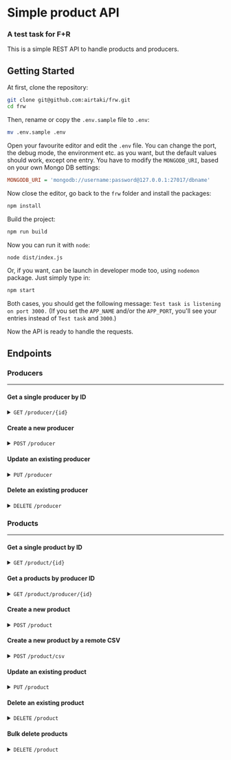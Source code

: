 # Simple product API
### A test task for F+R

This is a simple REST API to handle products and producers.

## Getting Started

At first, clone the repository:

```bash
git clone git@github.com:airtaki/frw.git
cd frw
```

Then, rename or copy the `.env.sample` file to `.env`:

```bash
mv .env.sample .env
```

Open your favourite editor and edit the `.env` file. You can change the port, the debug mode, the environment etc. as you want, but the default values should work, except one entry. You have to modify the `MONGODB_URI`, based on your own Mongo DB settings:

```ini
MONGODB_URI = 'mongodb://username:password@127.0.0.1:27017/dbname'
```

Now close the editor, go back to the `frw` folder and install the packages:

```bash
npm install
```

Build the project:

```bash
npm run build
```

Now you can run it with `node`:

```bash
node dist/index.js
```

Or, if you want, can be launch in developer mode too, using `nodemon` package. Just simply type in:

```bash
npm start
```

Both cases, you should get the following message: `Test task is listening on port 3000.` (If you set the `APP_NAME` and/or the `APP_PORT`, you'll see your entries instead of `Test task` and `3000`.)

Now the API is ready to handle the requests.

## Endpoints

### Producers
-------------
#### Get a single producer by ID
<details>
  <summary>
    <code>GET</code>
    <code>/producer/{id}</code>
  </summary>

##### Parameters

> | name       |  type     | data type      | description                         |
> |------------|-----------|----------------|-------------------------------------|
> | `id`       |  required | string         | the producer's ObjectId             |

##### Responses

> | http code     | content-type                      | response                  |
> |---------------|-----------------------------------|---------------------------|
> | `200`         | `application/json`                | the producer object       |
> | `404`         | `application/json`                | producer not found        |

##### Example cURL

> ```bash
>  curl -X GET -H "Content-Type: application/json" http://localhost:3000/producer/655a3f745bb339041f09a4b8
> ```
</details>

#### Create a new producer
<details>
  <summary>
    <code>POST</code>
    <code>/producer</code>
  </summary>

##### Parameters

> none

##### POST data (JSON)

> | name       |  type     | data type      | description                         |
> |------------|-----------|----------------|-------------------------------------|
> | `name`     |  required | string         | the name of the producer            |
> | `country`  |  optional | string         | the country of the producer         |
> | `region`   |  optional | string         | the region of the producer          |

##### Responses

> | http code     | content-type                      | response                  |
> |---------------|-----------------------------------|---------------------------|
> | `201`         | `application/json`                | the producer object       |

##### Example cURL

> ```bash
> curl -X POST -H "Content-Type: application/json" http://localhost:3000/producer
> {
>     "name": "Foo Bar",
>     "country": "France",
>     "region": "Bordeaux"
> }
> ```
</details>

#### Update an existing producer
<details>
  <summary>
    <code>PUT</code>
    <code>/producer</code>
  </summary>

##### Parameters

> | name       |  type     | data type      | description                         |
> |------------|-----------|----------------|-------------------------------------|
> | `id`       |  required | string         | the producer's ObjectId             |

##### POST data (JSON)

> | name       |  type     | data type      | description                         |
> |------------|-----------|----------------|-------------------------------------|
> | `name`     |  optional | string         | the name of the producer            |
> | `country`  |  optional | string         | the country of the producer         |
> | `region`   |  optional | string         | the region of the producer          |

##### Responses

> | http code     | content-type                      | response                    |
> |---------------|-----------------------------------|-----------------------------|
> | `200`         | `application/json`                | the updated producer object |

##### Example cURL

> ```bash
> curl -X PUT -H "Content-Type: application/json" http://localhost:3000/producer
> {
>     "name": "Foo Bar",
>     "country": "France",
>     "region": "Bordeaux"
> }
> ```
</details>

#### Delete an existing producer
<details>
  <summary>
    <code>DELETE</code>
    <code>/producer</code>
  </summary>

##### Parameters

> | name       |  type     | data type      | description                         |
> |------------|-----------|----------------|-------------------------------------|
> | `id`       |  required | string         | the producer's ObjectId             |

##### Responses

> | http code     | content-type                      | response                  |
> |---------------|-----------------------------------|---------------------------|
> | `200`         | `application/json`                | deleted count             |

##### Example cURL

> ```bash
>  curl -X DELETE -H "Content-Type: application/json" http://localhost:3000/producer
> ```
</details>

### Products
-------------
#### Get a single product by ID
<details>
  <summary>
    <code>GET</code>
    <code>/product/{id}</code>
  </summary>

##### Parameters

> | name       |  type     | data type      | description                         |
> |------------|-----------|----------------|-------------------------------------|
> | `id`       |  required | string         | the ObjectId of the product         |

##### Responses

> | http code     | content-type                      | response                  |
> |---------------|-----------------------------------|---------------------------|
> | `200`         | `application/json`                | the product object        |
> | `404`         | `application/json`                | product not found         |

##### Example cURL

> ```bash
>  curl -X GET -H "Content-Type: application/json" http://localhost:3000/product/655a3f745bb339041f09a4cd
> ```
</details>

#### Get a products by producer ID
<details>
  <summary>
    <code>GET</code>
    <code>/product/producer/{id}</code>
  </summary>

##### Parameters

> | name       |  type     | data type      | description                         |
> |------------|-----------|----------------|-------------------------------------|
> | `id`       |  required | string         | the ObjectId of the producer        |

##### Responses

> | http code     | content-type                      | response                                      |
> |---------------|-----------------------------------|-----------------------------------------------|
> | `200`         | `application/json`                | list of products                              |
> | `404`         | `application/json`                | products not found with the given producer id |

##### Example cURL

> ```bash
> curl -X GET -H "Content-Type: application/json" http://localhost:3000/product/producer/655a3f745bb339041f09a4b8
> ```
</details>

#### Create a new product
<details>
  <summary>
    <code>POST</code>
    <code>/product</code>
  </summary>

##### Parameters

> none

##### POST data (JSON)

> | name       |  type     | data type      | description                         |
> |------------|-----------|----------------|-------------------------------------|
> | `name`     |  required | string         | the name of the product             |
> | `vintage`  |  required | number         | the vintage of the product          |
> | `producer` |  required | string         | the producer id of the producer     |

> Instead of a single product, you can set an array of products too. In this case all the given products will be processed.

##### Responses

> | http code     | content-type                      | response                       |
> |---------------|-----------------------------------|--------------------------------|
> | `201`         | `application/json`                | list of the created product(s) |

##### Example cURL

> ```bash
> curl -X POST -H "Content-Type: application/json" http://localhost:3000/product
> {
>     "name": "Foo Bar",
>     "vintage": "2021",
>     "producer": "655a3f745bb339041f09a4b8"
> }
>
> or
>
> curl -X POST -H "Content-Type: application/json" http://localhost:3000/product
> [{
>     "name": "Foo Bar",
>     "vintage": "2021",
>     "producer": "655a3f745bb339041f09a4b8"
> },
> {
>     "name": "Baz bar bar",
>     "vintage": "2022",
>     "producer": "655a3f745bb339041f09a53e"
> }]
> ```
</details>

#### Create a new product by a remote CSV
<details>
  <summary>
    <code>POST</code>
    <code>/product/csv</code>
  </summary>

Keep in mind, when you call this method, it responses immediately  a `started: true` message with status code `202 Accepted`.
In the background, it forks a new instance, and starts to process the given CSV url. It takes 5 to 10 seconds to see the
output on the console.

##### Query string

> | name       |  type     | data type      | description                         |
> |------------|-----------|----------------|-------------------------------------|
> | `url`      |  required | string         | A link to a valid remote CSV file   |

##### POST data (JSON)

> none

##### Responses

> | http code     | content-type                      | response                       |
> |---------------|-----------------------------------|--------------------------------|
> | `202`         | `application/json`                | started: true                  |

##### Example cURL

> ```bash
> curl -X POST -H "Content-Type: application/json" http://localhost:3000/product/csv/?url=https://foobar.baz/path/to/a/valid.csv
> ```
</details>

#### Update an existing product
<details>
  <summary>
    <code>PUT</code>
    <code>/product</code>
  </summary>

##### Parameters

> | name       |  type     | data type      | description                         |
> |------------|-----------|----------------|-------------------------------------|
> | `id`       |  required | string         | the ObjectId of the product         |

##### POST data (JSON)

> | name       |  type     | data type      | description                         |
> |------------|-----------|----------------|-------------------------------------|
> | `name`     |  optional | string         | the name of the product             |
> | `vintage`  |  optional | number         | the vintage of the product          |
> | `producer` |  optional | string         | the producer id of the producer     |

##### Responses

> | http code     | content-type                      | response                   |
> |---------------|-----------------------------------|----------------------------|
> | `200`         | `application/json`                | the updated product object |

##### Example cURL

> ```bash
> curl -X PUT -H "Content-Type: application/json" http://localhost:3000/product
> {
>     "name": "Foo Bar",
>     "vintage": "2021",
>     "producer": "655a3f745bb339041f09a4b8"
> }
> ```
</details>

#### Delete an existing product
<details>
  <summary>
    <code>DELETE</code>
    <code>/product</code>
  </summary>

##### Parameters

> | name       |  type     | data type      | description                         |
> |------------|-----------|----------------|-------------------------------------|
> | `id`       |  required | string         | the ObjectId of the product         |

##### Responses

> | http code     | content-type                      | response                  |
> |---------------|-----------------------------------|---------------------------|
> | `200`         | `application/json`                | deleted count             |

##### Example cURL

> ```bash
> curl -X DELETE -H "Content-Type: application/json" http://localhost:3000/product
> ```
</details>

#### Bulk delete products
<details>
  <summary>
    <code>DELETE</code>
    <code>/product</code>
  </summary>

##### Parameters

> none

##### POST data (JSON)

> | name       |  type     | data type      | description                                                   |
> |------------|-----------|----------------|---------------------------------------------------------------|
> | `ids`      |  required | array          | an array, containing the Object ids of the deletable products |

##### Responses

> | http code     | content-type                      | response                  |
> |---------------|-----------------------------------|---------------------------|
> | `200`         | `application/json`                | deleted count             |

##### Example cURL

> ```bash
> curl -X DELETE -H "Content-Type: application/json" http://localhost:3000/product
> {
>   ids: ["655b3a8b5bb339041f0e4bf0", "655b3a8b5bb339041f0e4bf2"]
> }
> ```
</details>

